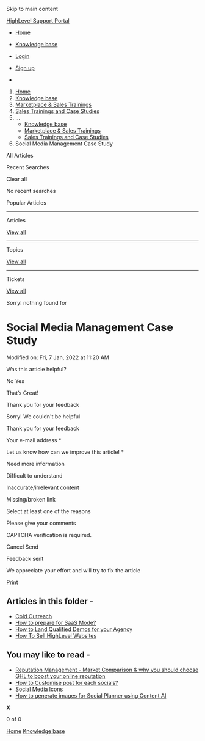 Skip to main content

[ HighLevel Support Portal ](https://help.gohighlevel.com)

  * [ Home ](/support/home)
  * [ Knowledge base ](/support/solutions)

  * [Login](/support/login)
  * [Sign up](/support/signup)
  * 

  1. [Home](/support/home)
  2. [Knowledge base](/support/solutions)
  3. [Marketplace & Sales Trainings](/support/solutions/48000452144)
  4. [Sales Trainings and Case Studies](/support/solutions/folders/48000666033)
  5. ... 
     * [Knowledge base](/support/solutions)
     * [Marketplace & Sales Trainings](/support/solutions/48000452144)
     * [Sales Trainings and Case Studies](/support/solutions/folders/48000666033)
  6. Social Media Management Case Study

All  Articles 

Recent Searches

Clear all

No recent searches

Popular Articles

* * *

Articles

[View all](/support/search/solutions)

* * *

Topics

[View all](/support/search/topics)

* * *

Tickets

[View all](/support/search/tickets)

Sorry! nothing found for   

# Social Media Management Case Study

Modified on: Fri, 7 Jan, 2022 at 11:20 AM

Was this article helpful?

No  Yes 

That’s Great!

Thank you for your feedback

Sorry! We couldn't be helpful

Thank you for your feedback

Your e-mail address *

Let us know how can we improve this article! *

Need more information 

Difficult to understand 

Inaccurate/irrelevant content 

Missing/broken link 

Select at least one of the reasons 

Please give your comments 

CAPTCHA verification is required. 

Cancel  Send 

Feedback sent

We appreciate your effort and will try to fix the article

[Print](javascript:print\(\))

## Articles in this folder -

  * [Cold Outreach](/support/solutions/articles/48001063753-cold-outreach)
  * [How to prepare for SaaS Mode?](/support/solutions/articles/48001169170-how-to-prepare-for-saas-mode-)
  * [How to Land Qualified Demos for your Agency](/support/solutions/articles/48001157420-how-to-land-qualified-demos-for-your-agency)
  * [How To Sell HighLevel Websites](/support/solutions/articles/48001073952-how-to-sell-highlevel-websites)

## You may like to read -

  * [Reputation Management - Market Comparison & why you should choose GHL to boost your online reputation](/support/solutions/articles/155000003397-reputation-management-market-comparison-why-you-should-choose-ghl-to-boost-your-online-reputation)
  * [How to Customise post for each socials?](/support/solutions/articles/155000000624-how-to-customise-post-for-each-socials-)
  * [Social Media Icons](/support/solutions/articles/155000001313-social-media-icons)
  * [How to generate images for Social Planner using Content AI](/support/solutions/articles/155000000088-how-to-generate-images-for-social-planner-using-content-ai)

**X**

0 of 0 []()

[Home](/support/home) [Knowledge base](/support/solutions)
